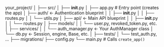 your_project/
│
├── src/
│   ├── __init__.py
│   ├── app.py                 # Entry point (creates the app)
│   ├── auth/                 ← Authentication blueprint
│   │   ├── __init__.py
│   │   ├── routes.py
│   │   └── utils.py
│   ├── api/                  ← Main API blueprint
│   │   ├── __init__.py
│   │   └── routes.py
│   ├── models/
│   │   └── user.py, revoked_token.py, etc.
│   ├── services/
│   │   └── auth_manager.py   ← Your AuthManager class
│   └── db.py                 ← Session, engine, Base, etc.
│
├── tests/
│   └── test_auth.py, ...
├── migrations/
├── config.py
└── main.py                   # Calls `create_app()`
